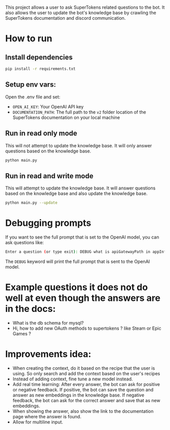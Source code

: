 This project allows a user to ask SuperTokens related questions to the bot. It also allows the user to update the bot's knowledge base by crawling the SuperTokens documentation and discord communication.

# How to run

## Install dependencies

```bash
pip install -r requirements.txt
```

## Setup env vars:
Open the .env file and set:
- `OPEN_AI_KEY`: Your OpenAI API key
- `DOCUMENTATION_PATH`: The full path to the `v2` folder location of the SuperTokens documentation on your local machine

## Run in read only mode
This will not attempt to update the knowledge base. It will only answer questions based on the knowledge base.

```bash
python main.py
```

## Run in read and write mode
This will attempt to update the knowledge base. It will answer questions based on the knowledge base and also update the knowledge base.

```bash
python main.py --update
```

# Debugging prompts
If you want to see the full prompt that is set to the OpenAI model, you can ask questions like:
```bash
Enter a question (or type exit): DEBUG what is apiGatewayPath in appInfo?
```

The `DEBUG` keyword will print the full prompt that is sent to the OpenAI model.

# Example questions it does not do well at even though the answers are in the docs:
- What is the db schema for mysql?
- Hi, how to add new OAuth methods to supertokens ? like Steam or Epic Games ?

# Improvements idea:
- When creating the context, do it based on the recipe that the user is using. So only search and add the context based on the user's recipes
- Instead of adding context, fine tune a new model instead.
- Add real time learning: After every answer, the bot can ask for positive or negative feedback. If positive, the bot can save the question and answer as new embeddings in the knowledge base. If negative feedback, the bot can ask for the correct answer and save that as new embeddings.
- When showing the answer, also show the link to the documentation page where the answer is found.
- Allow for multiline input.